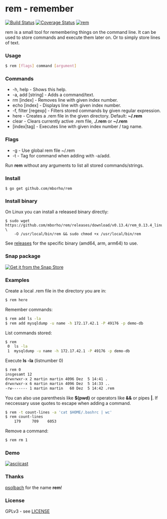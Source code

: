 # rem - remember

[![Build Status](https://travis-ci.org/mborho/rem.svg?branch=master)](https://travis-ci.org/mborho/rem)
[![Coverage Status](https://coveralls.io/repos/github/mborho/rem/badge.svg?branch=master)](https://coveralls.io/github/mborho/rem?branch=master)
[![rem](https://snapcraft.io/rem/badge.svg)](https://snapcraft.io/rem)

rem is a small tool for remembering things on the command line. It can be used to store commands and execute them later on. Or to simply store lines of text.

### Usage
```sh
$ rem [flags] command [argument]
```

### Commands

*    -h, help - Shows this help.
*    -a, add [string] - Adds a command/text.
*    rm [index] - Removes line with given index number.
*    echo [index] - Displays line with given index number.
*    -f, filter [regexp] - Filters stored commands by given regular expression.
*    here - Creates a .rem file in the given directory. Default: **~/.rem**
*    clear - Clears currently active .rem file, **./.rem** or **~/.rem**
*    [index|tag] - Executes line with given index number / tag name.

### Flags

* -g - Use global rem file ~/.rem
* -t - Tag for command when adding with -a/add.


Run **rem** without any arguments to list all stored commands/strings.

### Install
```
$ go get github.com/mborho/rem
```

### Install binary 

On Linux you can install a released binary directly:

```
$ sudo wget https://github.com/mborho/rem/releases/download/v0.13.4/rem_0.13.4_linux_amd64 \
    -O /usr/local/bin/rem && sudo chmod +x /usr/local/bin/rem
```
 See [releases](https://github.com/mborho/rem/releases) for the specific binary (amd64, arm, arm64) to use.
 
### Snap package

[![Get it from the Snap Store](https://snapcraft.io/static/images/badges/en/snap-store-black.svg)](https://snapcraft.io/rem)

### Examples

Create a local .rem file in the directory you are in:
```sh
$ rem here
```
Remember commands:
```sh
$ rem add ls -la
$ rem add mysqldump -u name -h 172.17.42.1 -P 49176 -p demo-db
```
List commands stored:
```sh
$ rem
 0  ls -la
 1  mysqldump -u name -h 172.17.42.1 -P 49176 -p demo-db
```
Execute **ls -la** (listnumber 0)
```sh
$ rem 0
insgesamt 12
drwxrwxr-x 2 martin martin 4096 Dez  5 14:41 .
drwxrwxr-x 6 martin martin 4096 Dez  5 14:33 ..
-rw------- 1 martin martin   60 Dez  5 14:42 .rem
```

You can also use parenthesis like **$(pwd)** or operators like **&&** or pipes **|**. If neccessary usse quotes to escape when adding a command.

```sh
$ rem -t count-lines -a 'cat $HOME/.bashrc | wc'
$ rem count-lines
    179     709    6053
```

Remove a command:
```sh
$ rem rm 1
```

### Demo

[![asciicast](https://asciinema.org/a/pvaQM8E5CGYJTPSQ4RhiWotEi.svg)](https://asciinema.org/a/pvaQM8E5CGYJTPSQ4RhiWotEi)

### Thanks

[psolbach](https://github.com/psolbach) for the name **rem**!

### License

GPLv3 - see [LICENSE](https://raw.githubusercontent.com/mborho/rem/master/LICENSE)

